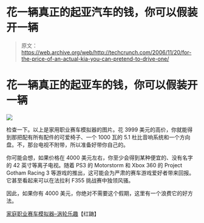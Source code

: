 # 花一辆真正的起亚汽车的钱，你可以假装开一辆

> 原文：<https://web.archive.org/web/http://techcrunch.com/2006/11/20/for-the-price-of-an-actual-kia-you-can-pretend-to-drive-one/>

# 花一辆真正的起亚车的钱，你可以假装开一辆

![](img/b8d7ef04ef01e22aaddfdb38a49ea383.png)

检查一下。以上是家用职业赛车模拟器的图片。花 3999 美元的高价，你就能得到那把配有所有配件的可爱椅子、一个 1000 瓦的 5.1 杜比音响系统和一个方向盘。不，那台电视不附带，所以准备好带你自己的。

你可能会想，如果价格在 4000 美元左右，你至少会得到某种便宜的、没有名字的 42 英寸等离子电视。随着 PS3 的 Motorstorm 和 Xbox 360 的 Project Gotham Racing 3 等游戏的推出，这可能会为严肃的赛车游戏爱好者带来回报。它甚至看起来可以在法拉利 F355 挑战赛中独领风骚。

因此，如果你有 4000 美元，你绝对不需要这个假期，这里有一个浪费它的好方法。

[家庭职业赛车模拟器–涡轮乐趣](https://web.archive.org/web/20130627215053/http://www.redferret.net/?p=7876)【红鼬】
